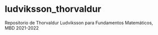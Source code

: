 # ludviksson_thorvaldur
 Repositorio de Thorvaldur Ludviksson para Fundamentos Matemáticos, MBD 2021-2022
